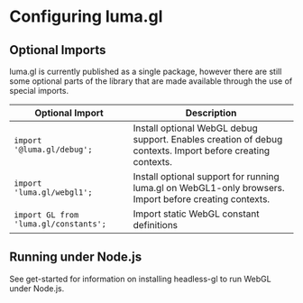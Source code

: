 # Configuring luma.gl

## Optional Imports

luma.gl is currently published as a single package, however there are still some optional parts of the library that are made available through the use of special imports.

| Optional Import            | Description |
| ---                        | --- |
| `import '@luma.gl/debug';`  | Install optional WebGL debug support. Enables creation of debug contexts. Import before creating contexts. |
| `import 'luma.gl/webgl1';` | Install optional support for running luma.gl on WebGL1-only browsers. Import before creating contexts. |
| `import GL from 'luma.gl/constants';` | Import static WebGL constant definitions |


## Running under Node.js

See get-started for information on installing headless-gl to run WebGL under Node.js.
